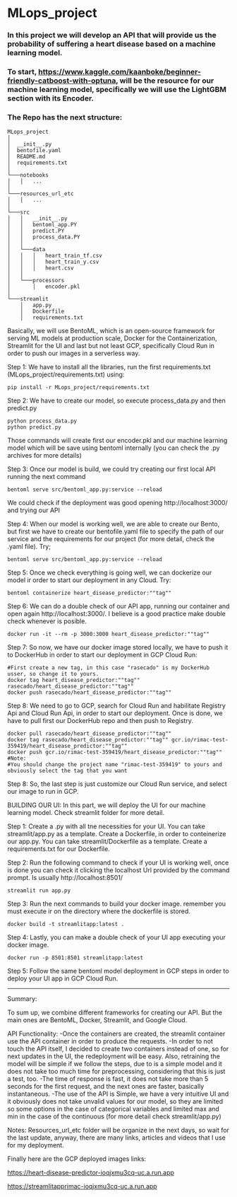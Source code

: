 # MLops_project
### In this project we will develop an API that will provide us the probability of suffering a heart disease based on a machine learning model.
### To start, https://www.kaggle.com/kaanboke/beginner-friendly-catboost-with-optuna, will be the resource for our machine learning model, specifically we will use the LightGBM section with its Encoder.
### The Repo has the next structure:
```
MLops_project
│
│  __init__.py
│  bentofile.yaml
│  README.md
│  requirements.txt
│
└───notebooks
│   │   ...
│
└───resources_url_etc
│   │   ...
│
└───src
│   │   __init__.py
│   │   bentoml_app.PY
│   │   predict.PY
│   │   process_data.PY
│   │
│   └───data
│   │   │   heart_train_tf.csv
│   │   │   heart_train_y.csv
│   │   │   heart.csv
│   │   
│   └───processors
│       │   encoder.pkl
│
└───streamlit
    │   app.py
    │   Dockerfile
    │   requirements.txt
```
Basically, we will use BentoML, which is an open-source framework for serving ML models at production scale, Docker for the Containerization, Streamlit for the UI and last but not least GCP, specifically Cloud Run in order to push our images in a serverless way.

Step 1:
We have to install all the libraries, run the first requirements.txt (MLops_project/requirements.txt) using:
```
pip install -r MLops_project/requirements.txt
```
Step 2:
We have to create our model, so execute process_data.py and then predict.py
```
python process_data.py
python predict.py
```
Those commands will create first our encoder.pkl and our machine learning model which will be save using bentoml internally (you can check the .py archives for more details)

Step 3:
Once our model is build, we could try creating our first local API running the next command
```
bentoml serve src/bentoml_app.py:service --reload
```
We could check if the deployment was good opening http://localhost:3000/ and trying our API

Step 4:
When our model is working well, we are able to create our Bento, but first we have to create our bentofile.yaml file to specify the path of our service and the requirements for our project (for more detail, check the .yaml file). Try;
```
bentoml serve src/bentoml_app.py:service --reload
```
Step 5:
Once we check everything is going well, we can dockerize our model ir order to start our deployment in any Cloud. Try:
```
bentoml containerize heart_disease_predictor:""tag""
```
Step 6:
We can do a double check of our API app, running our container and open again http://localhost:3000/. I believe is a good practice make double check whenever is posible.
```
docker run -it --rm -p 3000:3000 heart_disease_predictor:""tag""
```
Step 7:
So now, we have our docker image stored locally, we have to push it to DockerHub in order to start our deployment in GCP Cloud Run:
```
#First create a new tag, in this case "rasecado" is my DockerHub usser, so change it to yours.
docker tag heart_disease_predictor:""tag"" rasecado/heart_disease_predictor:""tag""
docker push rasecado/heart_disease_predictor:""tag""
```
Step 8:
We need to go to GCP, search for Cloud Run and habilitate Registry Api and Cloud Run Api, in order to start our deployment.
Once is done, we have to pull first our DockerHub repo and then push to Registry.
```
docker pull rasecado/heart_disease_predictor:""tag""
docker tag rasecado/heart_disease_predictor:""tag"" gcr.io/rimac-test-359419/heart_disease_predictor:""tag""
docker push gcr.io/rimac-test-359419/heart_disease_predictor:""tag""
#Note:
#You should change the project name "rimac-test-359419" to yours and obviously select the tag that you want
```
Step 8:
So, the last step is just customize our Cloud Run service, and select our image to run in GCP.

BUILDING OUR UI:
In this part, we will deploy the UI for our machine learning model. Check streamlit folder for more detail.

Step 1:
Create a .py with all tne necessities for your UI. You can take streamlit/app.py as a template.
Create a Dockerfile, in order to conteinerize our app.py.  You can take streamlit/Dockerfile as a template.
Create a requirements.txt for our Dockerfile.

Step 2:
Run the following command to check if your UI is working well, once is done you can check it clicking the localhost Url provided by the command prompt. Is usually http://localhost:8501/
```
streamlit run app.py
```
Step 3:
Run the next commands to build your docker image. remember you must execute ir on the directory where the dockerfile is stored.
```
docker build -t streamlitapp:latest .
```
Step 4:
Lastly, you can make a double check of your UI app executing your docker image.
```
docker run -p 8501:8501 streamlitapp:latest
```
Step 5:
Follow the same bentoml model deployment in GCP steps in order to deploy your UI app in GCP Cloud Run.

-------------------------------------------------------------------------------------------------------------
Summary:

To sum up, we combine different frameworks for creating our API. But the main ones are BentoML, Docker, Streamlit, and Google Cloud.

API Functionality:
-Once the containers are created, the streamlit container use the API container in order to produce the requests.
-In order to not touch the API itself, I decided to create two containers instead of one, so for next updates in the UI, the redeployment will be easy.
Also, retraining the model will be simple if we follow the steps, due to is a simple model and it does not take too much time for preprocessing, considering that this is just a test, too.
-The time of response is fast, it does not take more than 5 seconds for the first request, and the next ones are faster, basically instantaneous.
-The use of the API is Simple, we have a very intuitive UI and it obviously does not take unvalid values for our model, so they are limited so some options in the case of categorical variables and limited max and min in the case of the continuous (for more detail check streamlit/app.py)

Notes:
Resources_url_etc folder will be organize in the next days, so wait for the last update, anyway, there are many links, articles and videos that I use for my deployment.

Finally here are the GCP deployed images links:

https://heart-disease-predictor-ioqjxmu3cq-uc.a.run.app

https://streamlitapprimac-ioqjxmu3cq-uc.a.run.app

